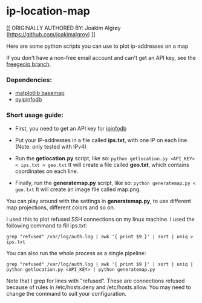 # ip-location-map

[[ ORIGINALLY AUTHORED BY: Joakim Algrøy (https://github.com/joakimalgroy) ]]

Here are some python scripts you can use to plot ip-addresses on a map

If you don't have a non-free email account and can't get an API key, see the [freegeoip branch](https://github.com/tuxmascot/ip-location-map/tree/freegeoip).

### Dependencies:

* [matplotlib basemap](http://matplotlib.org/basemap/)
* [pyipinfodb](https://github.com/mossberg/pyipinfodb)


### Short usage guide:

* First, you need to get an API key for [ipinfodb](http://ipinfodb.com/)

* Put your IP-addresses in a file called **ips.txt**, with one IP on each line. (Note: only tested with IPv4)

* Run the **getlocation.py** script, like so: `python getlocation.py <API_KEY> < ips.txt > geo.txt` It will create a file called **geo.txt**, which contains coordinates on each line.

* Finally, run the **generatemap.py** script, like so: `python generatemap.py < geo.txt` It will create an image file called map.png.

You can play around with the settings in **generatemap.py**, to use different map projections, different colors and so on.


I used this to plot refused SSH connections on my linux machine. I used the following command to fill ips.txt:

    grep "refused" /var/log/auth.log | awk '{ print $9 }' | sort | uniq > ips.txt

You can also run the whole process as a single pipeline:
    
    grep "refused" /var/log/auth.log | awk '{ print $9 }' | sort | uniq | python getlocation.py <API_KEY> | python generatemap.py

Note that I grep for lines with "refused". These are connections refused because of rules in /etc/hosts.deny and /etc/hosts.allow. You may need to change the command to suit your configuration.

